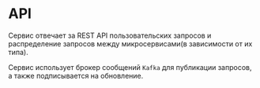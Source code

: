 # API
Сервис отвечает за REST API пользовательских запросов и распределение запросов между микросервисами(в зависимости от их типа).

Сервис использует брокер сообщений `Kafka` для публикации запросов, а также подписывается на обновление.
